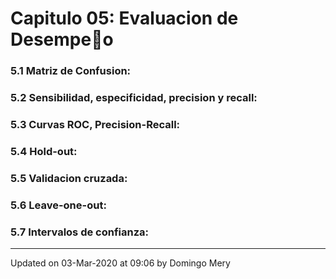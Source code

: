 
# Capitulo 05: Evaluacion de Desempeo
### 5.1 Matriz de Confusion:
### 5.2 Sensibilidad, especificidad, precision y recall:
### 5.3 Curvas ROC, Precision-Recall:
### 5.4 Hold-out:
### 5.5 Validacion cruzada:
### 5.6 Leave-one-out:
### 5.7 Intervalos de confianza:
---


Updated on 03-Mar-2020 at 09:06 by Domingo Mery
